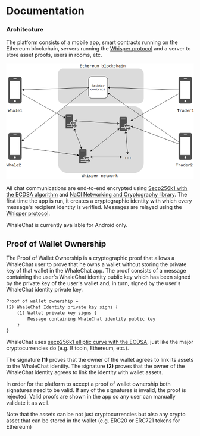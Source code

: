# Documentation

### Architecture

The platform consists of a mobile app, smart contracts running on the Ethereum blockchain, servers running the [Whisper protocol](https://github.com/ethereum/wiki/wiki/Whisper) and a server to store asset proofs, users in rooms, etc.

![alt text](img/architecture.png)

All chat communications are end-to-end encrypted using [Secp256k1 with the ECDSA algorithm](https://en.bitcoin.it/wiki/Secp256k1) and [NaCl Networking and Cryptography library](https://en.wikipedia.org/wiki/NaCl_(software)). The first time the app is run, it creates a cryptographic identity with which every message's recipient identity is verified. Messages are relayed using the [Whisper protocol](https://github.com/ethereum/wiki/wiki/Whisper).

WhaleChat is currently available for Android only.


## Proof of Wallet Ownership

The Proof of Wallet Ownership is a cryptographic proof that allows a WhaleChat user to prove that he owns a wallet without storing the private key of that wallet in the WhaleChat app. The proof consists of a message containing the user's WhaleChat identity public key which has been signed by the private key of the user's wallet and, in turn, signed by the user's WhaleChat identity private key.

```
Proof of wallet ownership =
(2) WhaleChat Identity private key signs { 
    (1) Wallet private key signs {
        Message containing WhaleChat identity public key
    }
}
```

WhaleChat uses [secp256k1 elliptic curve with the ECDSA](https://en.bitcoin.it/wiki/Secp256k1), just like the major cryptocurrencies do (e.g. Bitcoin, Ethereum, etc.).

The signature **(1)** proves that the owner of the wallet agrees to link its assets to the WhaleChat identity.
The signature **(2)** proves that the owner of the WhaleChat identity agrees to link the identity with wallet assets.

In order for the platform to accept a proof of wallet ownership both signatures need to be valid. If any of the signatures is invalid, the proof is rejected.
Valid proofs are shown in the app so any user can manually validate it as well.

Note that the assets can be not just cryptocurrencies but also any crypto asset that can be stored in the wallet (e.g. ERC20 or ERC721 tokens for Ethereum)
